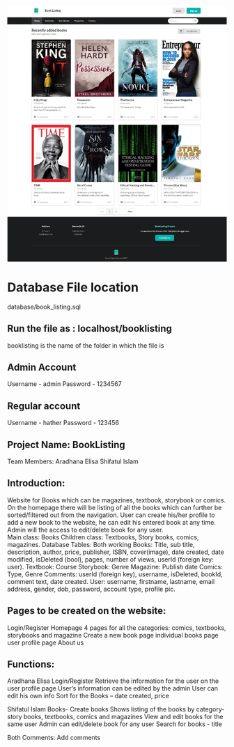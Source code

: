 ![Preview](https://github.com/ThunderRoid/BookListing/raw/master/Image.jpg)

# Database File location
database/book_listing.sql

## Run the file as : localhost/booklisting
booklisting is the name of the folder in which the file is

## Admin Account
Username - admin
Password - 1234567

## Regular account
Username - hather
Password - 123456

## Project Name: BookListing
Team Members:
Aradhana Elisa
Shifatul Islam	

## Introduction:
Website for Books which can be magazines, textbook, storybook or comics. On the homepage there will be listing of all the books which can further be sorted/filtered out from the navigation. User can create his/her profile to add a new book to the website, he can edit his entered book at any time. Admin will the access to edit/delete book for any user.  
Main class: Books
Children class: Textbooks, Story books, comics, magazines.
Database Tables: Both working 
Books: Title, sub title, description, author, price, publisher, ISBN, cover(image), date created, date modified, isDeleted (bool), pages, number of views, userId (foreign key: user).
Textbook: Course
Storybook: Genre 
Magazine: Publish date
Comics: Type, Genre
Comments: userId (foreign key), username, isDeleted, bookId, comment text, date created.
User: username, firstname, lastname, email address, gender, dob, password, account type, profile pic.

## Pages to be created on the website:
Login/Register
Homepage
4 pages for all the categories: comics, textbooks, storybooks and magazine
Create a new book page
individual books page
user profile page 
About us

## Functions:
Aradhana Elisa
Login/Register 
Retrieve the information for the user on the user profile page
User’s information can be edited by the admin
User can edit his own info
Sort for the Books – date created, price

Shifatul Islam 
Books- Create books
Shows listing of the books by category- story books, textbooks, comics and magazines
View and edit books for the same user
Admin can edit/delete book for any user
Search for books - title

Both 
Comments: Add comments

